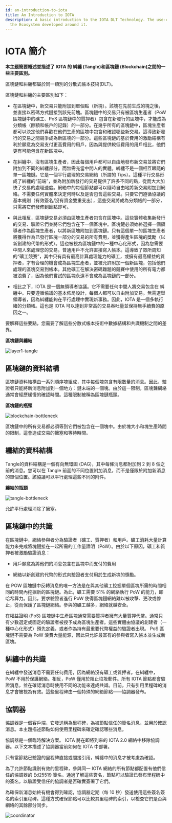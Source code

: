 ```yaml
---
id: an-introduction-to-iota
title: An Introduction to IOTA
description: A basic introduction to the IOTA DLT Technology. The use-cases and
  the Ecosystem developed around it.
---
```


# IOTA 簡介

**本主題簡要概述並描述了 IOTA 的 糾纏 (Tangle)和區塊鏈 (Blockchain)之間的一些主要區別。**

區塊鏈和糾纏都屬於同一類別的分散式帳本技術(DLT)。

區塊鏈和糾纏的主要區別如下：

- 在區塊鏈中，新交易只能附加到單個點（新塊）。該塊在先前生成的塊之後，並直接以密碼方式鏈接到該先前塊。區塊鏈中的交易只有被區塊生產者（PoW 區塊鏈中的礦工、PoS 區塊鏈中的質押者）包含在新發行的區塊中，才能成為分類帳（餘額和帳戶的記錄）的一部分。在幾乎所有的區塊鏈中，區塊生產者都可以決定他們喜歡在他們生產的區塊中包含和確認哪些新交易。這導致新發行的交易之間競爭成為新區塊的一部分。這些區塊鏈的基於費用的激勵結構有利於願意為交易支付更高費用的用戶，因為與提供較低費用的用戶相比，他們更有可能包含在新區塊中。

- 在糾纏中，沒有區塊生產者，因此每個用戶都可以自由地發布新交易並將它們附加到不同的糾纏部分，而無需充當中間人的實體。糾纏不是一個相互跟隨的單一區塊鏈。它是一個平行處理的交易網絡（所謂的 Tips）。這種平行交易形成了糾纏的“前端”，並為附加新發行的交易提供了許多不同的點，從而大大加快了交易的處理速度。網絡中的每個節點都可以隨時自由地將新交易附加到網絡。不需要任何實體來決定何時以及是否包含這些交易。只要它們遵循協議的基本規則（有效簽名/沒有資金雙重支出），這些交易將成為分類帳的一部分，只需將它們發佈到節點即可。

- 與此相反，區塊鏈交易必須由區塊生產者包含在區塊中。這些實體收集新發行的交易、驗證它們並將它們包含在下一個區塊中。區塊鏈必須始終選擇一個領導者作為區塊生產者，以將新區塊附加到區塊鏈。只有這個單一的區塊生產者將獲得作為已發行區塊一部分的交易的所有費用，並獲得產生區塊的獎勵（以新創建的代幣的形式）。這也被視為區塊鏈中的一種中心化形式，因為您需要中間人來處理您的交易。普通用戶不允許直接寫入帳本。這導致了眾所周知的“礦工競賽”，其中只有具有最高計算處理能力的礦工，或擁有最高權益的質押者，才有合理的機會成為區塊生產者，並被允許附加一個新區塊，包括他們處理的區塊交易到帳本。其他礦工在解決密碼難題的競賽中使用的所有電力都被浪費了，因為他們嘗試的區塊永遠不會成為區塊鏈的一部分。

- 相比之下，IOTA 是一個無領導者協議。它不需要任何中間人將交易包含在 糾纏中。只要遵循協議的基本佈局設計，每個人都可以自由附加交易。無需選舉領導者，因為糾纏能夠在平行處理中實現新事務。因此，IOTA 是一個多執行緒的分類帳。這也是 IOTA 可以達到非常高的交易吞吐量並保持無手續費的原因之一。

要解釋這些要點，您需要了解這些分散式帳本技術中數據結構和共識機制之間的差異。

**區塊鏈與纏結**

![layer1-tangle](/img/learn/layer1-tangle.png)

## 區塊鏈的資料結構

區塊鏈資料結構由一系列順序塊組成，其中每個塊包含有限數量的消息。因此，驗證者只能將新消息附加到一個地方：鏈末端的一個塊。由於這一限制，區塊鍊網絡通常會經歷緩慢的確認時間。這種限制被稱為區塊鏈瓶頸。

**區塊鏈的瓶頸**

![blockchain-bottleneck](/img/learn/blockchain-bottleneck.gif)

區塊鏈中的所有交易都必須等到它們被包含在一個塊中。由於塊大小和塊生產時間的限制，這會造成交易的擁塞和等待時間。

## 纏結的資料結構

Tangle的資料結構是一個有向無環圖 (DAG)，其中每條消息都附加到 2 到 8 個之前的消息。您可以在 Tangle 前面的不同位置附加消息，而不是僅限於附加新消息的單個位置。該協議可以平行處理這些不同的附件。

**纏結的瓶頸**

![tangle-bottleneck](/img/learn/tangle-bottleneck.gif)

允許平行處理消除了擁塞。


## 區塊鏈中的共識

在區塊鏈中，網絡參與者分為驗證者（礦工、質押者）和用戶。礦工消耗大量計算能力來完成將塊鏈接在一起所需的工作量證明（PoW）。由於以下原因，礦工和質押者被激勵驗證消息：

- 用戶願意為將他們的消息包含在區塊中而支付的費用

- 網絡以新創建的代幣的形式向驗證者支付用於生成新塊的獎勵。

在 POW 區塊鏈中反轉消息的唯一方法是在與其他礦工挖掘單個區塊所需的時間相同的時間內挖掘新的區塊鏈。為此，礦工需要 51% 的網絡執行 PoW 的能力，即哈希算力。因此，要求驗證者進行 PoW 使得區塊鏈網絡難以被攻擊、更改或停止，從而保護了區塊鏈網絡。參與的礦工越多，網絡就越安全。

在權益證明 (PoS) 區塊鏈中生產區塊通常需要質押者擁有大量質押代幣。通常只有少數選定或固定的驗證者被授予成為區塊生產者。這些實體由協議的創建者（一種中心化形式）預先定義，或者作為持有最重要代幣權益的驗證者出現。 PoS 區塊鏈不需要為 PoW 浪費大量能源，因此只允許最富有的參與者寫入帳本並生成新區塊。

## 糾纏中的共識

在糾纏中發送消息不需要任何費用，因為網絡沒有礦工或質押者。在糾纏中，PoW 不用於保護網絡。相反，PoW 僅用於阻止垃圾郵件。所有 IOTA 節點都會驗證消息，並在確認消息時使用不同的功能來達成共識。目前，只有引用里程碑的消息才會被視為有效。這些里程碑由一個特殊的網絡節點——協調器發布。

## 協調器

協調器是一個客戶端，它發送稱為里程碑，為被節點信任的簽名消息，並用於確認消息。本主題描述節點如何使用里程碑來確定確認哪些消息。

協調器是一個臨時解決方案。 IOTA 將在即將到來的 IOTA 2.0 網絡中移除協調器。以下文本描述了協調器當前如何在 IOTA 中部署。

只有當節點已驗證的里程碑直接或間接引用，糾纏中的消息才被考慮為確認。

為了允許節點識別有效的里程碑，參與同一 IOTA 網絡的所有節點都配置有他們信任的協調器的 Ed25519 簽名。通過了解這些簽名，節點可以驗證已發布里程碑中的簽名，以驗證受信任的協調者是否確實簽署了它們。

為確保新消息始終有機會得到確認，協調器定期（每 10 秒）發送使用這些簽名簽名的索引里程碑。這種方式確保節點可以比較其里程碑的索引，以檢查它們是否與網絡的其餘部分同步。

![coordinator](/img/learn/milestones.gif)
